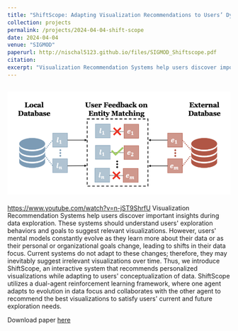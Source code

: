 ```yaml
---
title: "ShiftScope: Adapting Visualization Recommendations to Users’ Dynamic Data Focus"
collection: projects
permalink: /projects/2024-04-04-shift-scope
date: 2024-04-04
venue: "SIGMOD"
paperurl: http://nischal5123.github.io/files/SIGMOD_Shiftscope.pdf
citation: 
excerpt: "Visualization Recommendation Systems help users discover important insights during data exploration. These systems should understand users' exploration..![ShiftScope.png](ShiftScope.png) "
---
```


![img.png](img.png)
---
https://www.youtube.com/watch?v=n-jST9ShrfU
Visualization Recommendation Systems help users discover important insights during data exploration. These systems should understand users' exploration behaviors and goals to suggest relevant visualizations. However, users' mental models constantly evolve as they learn more about their data or as their personal or organizational goals change, leading to shifts in their data focus. Current systems do not adapt to these changes; therefore, they may inevitably suggest irrelevant visualizations over time. 
Thus, we introduce ShiftScope, an interactive system that recommends personalized visualizations while adapting to users' conceptualization of data.
ShiftScope utilizes a dual-agent reinforcement learning framework, where one agent adapts to evolution in data focus and collaborates with the other agent to recommend the best visualizations to satisfy users' current and future exploration needs.

Download paper [here](http://nischal5123.github.io/files/SIGMOD_Shiftscope.pdf)
